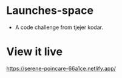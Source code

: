 # Launches-space
- A code challenge from tjejer kodar. 

# View it live
https://serene-poincare-66a1ce.netlify.app/
